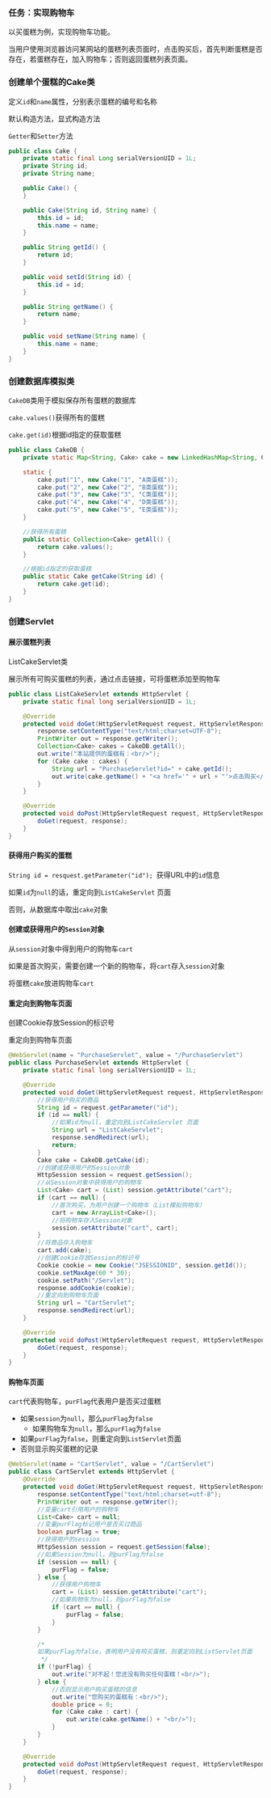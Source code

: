 ### 任务：实现购物车

以买蛋糕为例，实现购物车功能。

当用户使用浏览器访问某网站的蛋糕列表页面时，点击购买后，首先判断蛋糕是否存在，若蛋糕存在，加入购物车；否则返回蛋糕列表页面。

### 创建单个蛋糕的Cake类

定义`id`和`name`属性，分别表示蛋糕的编号和名称

默认构造方法，显式构造方法

`Getter`和`Setter`方法

```java
public class Cake {
    private static final Long serialVersionUID = 1L;
    private String id;
    private String name;

    public Cake() {
    }

    public Cake(String id, String name) {
        this.id = id;
        this.name = name;
    }

    public String getId() {
        return id;
    }

    public void setId(String id) {
        this.id = id;
    }

    public String getName() {
        return name;
    }

    public void setName(String name) {
        this.name = name;
    }
}
```

### 创建数据库模拟类

`CakeDB`类用于模拟保存所有蛋糕的数据库

`cake.values()`获得所有的蛋糕

`cake.get(id)`根据id指定的获取蛋糕

```java
public class CakeDB {
    private static Map<String, Cake> cake = new LinkedHashMap<String, Cake>();

    static {
        cake.put("1", new Cake("1", "A类蛋糕"));
        cake.put("2", new Cake("2", "B类蛋糕"));
        cake.put("3", new Cake("3", "C类蛋糕"));
        cake.put("4", new Cake("4", "D类蛋糕"));
        cake.put("5", new Cake("5", "E类蛋糕"));
    }

    //获得所有蛋糕
    public static Collection<Cake> getAll() {
        return cake.values();
    }

    //根据id指定的获取蛋糕
    public static Cake getCake(String id) {
        return cake.get(id);
    }
}
```

### 创建Servlet

#### 展示蛋糕列表

ListCakeServlet类

展示所有可购买蛋糕的列表，通过点击链接，可将蛋糕添加至购物车

```java
public class ListCakeServlet extends HttpServlet {
    private static final long serialVersionUID = 1L;

    @Override
    protected void doGet(HttpServletRequest request, HttpServletResponse response) throws ServletException, IOException {
        response.setContentType("text/html;charset=UTF-8");
        PrintWriter out = response.getWriter();
        Collection<Cake> cakes = CakeDB.getAll();
        out.write("本站提供的蛋糕有：<br/>");
        for (Cake cake : cakes) {
            String url = "PurchaseServlet?id=" + cake.getId();
            out.write(cake.getName() + "<a href='" + url + "'>点击购买</a><br/>");
        }
    }

    @Override
    protected void doPost(HttpServletRequest request, HttpServletResponse response) throws ServletException, IOException {
        doGet(request, response);
    }
}
```

#### 获得用户购买的蛋糕	

`String id = resquest.getParameter("id"); `获得URL中的`id`信息

如果`id`为`null`的话，重定向到`ListCakeServlet` 页面

否则，从数据库中取出`cake`对象

#### 创建或获得用户的`Session`对象

从`session`对象中得到用户的购物车`cart`

如果是首次购买，需要创建一个新的购物车，将`cart`存入`session`对象

将蛋糕`cake`放进购物车`cart`

#### 重定向到购物车页面

创建Cookie存放Session的标识号

重定向到购物车页面

```java
@WebServlet(name = "PurchaseServlet", value = "/PurchaseServlet")
public class PurchaseServlet extends HttpServlet {
    private static final long serialVersionUID = 1L;

    @Override
    protected void doGet(HttpServletRequest request, HttpServletResponse response) throws ServletException, IOException {
        //获得用户购买的商品
        String id = request.getParameter("id");
        if (id == null) {
            //如果id为null，重定向到ListCakeServlet 页面
            String url = "ListCakeServlet";
            response.sendRedirect(url);
            return;
        }
        Cake cake = CakeDB.getCake(id);
        //创建或获得用户的Session对象
        HttpSession session = request.getSession();
        //从Session对象中获得用户的购物车
        List<Cake> cart = (List) session.getAttribute("cart");
        if (cart == null) {
            //首次购买，为用户创建一个购物车（List模拟购物车）
            cart = new ArrayList<Cake>();
            //将购物车存入Session对象
            session.setAttribute("cart", cart);
        }
        //将商品存入购物车
        cart.add(cake);
        //创建Cookie存放Session的标识号
        Cookie cookie = new Cookie("JSESSIONID", session.getId());
        cookie.setMaxAge(60 * 30);
        cookie.setPath("/Servlet");
        response.addCookie(cookie);
        //重定向到购物车页面
        String url = "CartServlet";
        response.sendRedirect(url);
    }

    @Override
    protected void doPost(HttpServletRequest request, HttpServletResponse response) throws ServletException, IOException {
        doGet(request, response);
    }
}
```

####  购物车页面

`cart`代表购物车，`purFlag`代表用户是否买过蛋糕

- 如果`session`为`null`，那么`purFlag`为`false`
  - 如果购物车为`null`，那么`purFlag`为`false`
- 如果`purFlag`为`false`，则重定向到`ListServlet`页面
- 否则显示购买蛋糕的记录

```java
@WebServlet(name = "CartServlet", value = "/CartServlet")
public class CartServlet extends HttpServlet {
    @Override
    protected void doGet(HttpServletRequest request, HttpServletResponse response) throws ServletException, IOException {
        response.setContentType("text/html;charset=utf-8");
        PrintWriter out = response.getWriter();
        //变量cart引用用户的购物车
        List<Cake> cart = null;
        //变量purFlag标记用户是否买过商品
        boolean purFlag = true;
        //获得用户的session
        HttpSession session = request.getSession(false);
        //如果Session为null，则purFlag为false
        if (session == null) {
            purFlag = false;
        } else {
            //获得用户购物车
            cart = (List) session.getAttribute("cart");
            //如果购物车为null，则purFlag为false
            if (cart == null) {
                purFlag = false;
            }
        }

        /*
        如果purFlag为false，表明用户没有购买蛋糕，则重定向到ListServlet页面
         */
        if (!purFlag) {
            out.write("对不起！您还没有购买任何蛋糕！<br/>");
        } else {
            //否则显示用户购买蛋糕的信息
            out.write("您购买的蛋糕有：<br/>");
            double price = 0;
            for (Cake cake : cart) {
                out.write(cake.getName() + "<br/>");
            }
        }
    }

    @Override
    protected void doPost(HttpServletRequest request, HttpServletResponse response) throws ServletException, IOException {
        doGet(request, response);
    }
}
```



